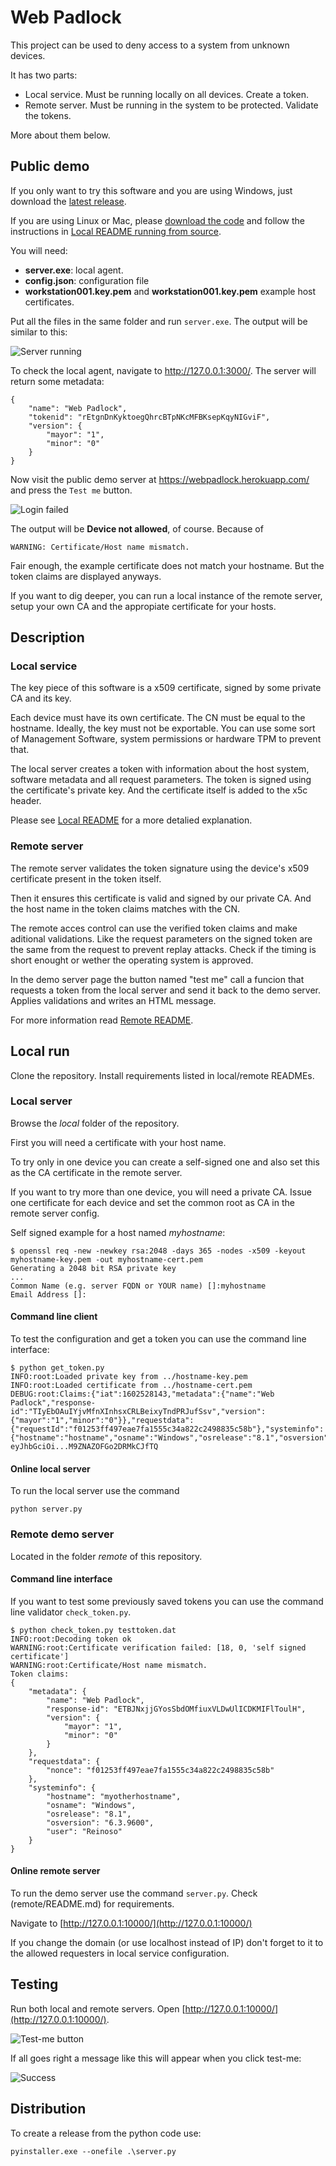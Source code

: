 # Web Padlock

This project can be used to deny access to a system from unknown devices.

It has two parts:

- Local service. Must be running locally on all devices. Create a token.
- Remote server. Must be running in the system to be protected. Validate the tokens.

More about them below.

## Public demo

If you only want to try this software and you are using Windows, just download the [latest release](https://github.com/electronicayciencia/webpadlock/releases).

If you are using Linux or Mac, please [download the code](https://github.com/electronicayciencia/webpadlock/archive/main.zip) and follow the instructions in [Local README running from source](/local/README.md#from-source).

You will need:

- **server.exe**: local agent.
- **config.json**: configuration file
- **workstation001.key.pem** and **workstation001.key.pem** example host certificates.

Put all the files in the same folder and run `server.exe`. The output will be similar to this:

![Server running](/img/server-running.jpg)

To check the local agent, navigate to <http://127.0.0.1:3000/>. The server will return some metadata:

    {
        "name": "Web Padlock",
        "tokenid": "rEtgnDnKyktoegQhrcBTpNKcMFBKsepKqyNIGviF",
        "version": {
            "mayor": "1",
            "minor": "0"
        }
    }

Now visit the public demo server at <https://webpadlock.herokuapp.com/> and press the `Test me` button.

![Login failed](/img/warnings.png)

The output will be **Device not allowed**, of course. Because of

    WARNING: Certificate/Host name mismatch.

Fair enough, the example certificate does not match your hostname. But the token claims are displayed anyways.

If you want to dig deeper, you can run a local instance of the remote server, setup your own CA and the appropiate certificate for your hosts.

## Description

### Local service

The key piece of this software is a x509 certificate, signed by some private CA and its key.

Each device must have its own certificate. The CN must be equal to the hostname. Ideally, the key must not be exportable. You can use some sort of Management Software, system permissions or hardware TPM to prevent that.

The local server creates a token with information about the host system, software metadata and all request parameters. The token is signed using the certificate's private key. And the certificate itself is added to the x5c header.

Please see [Local README](/local/README.md) for a more detalied explanation.

### Remote server

The remote server validates the token signature using the device's x509 certificate present in the token itself.

Then it ensures this certificate is valid and signed by our private CA. And the host name in the token claims matches with the CN.

The remote acces control can use the verified token claims and make aditional validations. Like the request parameters on the signed token are the same from the request to prevent replay attacks. Check if the timing is short enought or wether the operating system is approved.

In the demo server page the button named "test me" call a funcion that requests a token from the local server and send it back to the demo  server. Applies validations and writes an HTML message.

For more information read [Remote README](/remote/README.md).

## Local run

Clone the repository. Install requirements listed in local/remote READMEs.

### Local server

Browse the *local* folder of the repository.

First you will need a certificate with your host name.

To try only in one device you can create a self-signed one and also set this as the CA certificate in the remote server.

If you want to try more than one device, you will need a private CA. Issue one certificate for each device and set the common root as CA in the remote server config.

Self signed example for a host named *myhostname*:

    $ openssl req -new -newkey rsa:2048 -days 365 -nodes -x509 -keyout myhostname-key.pem -out myhostname-cert.pem      
    Generating a 2048 bit RSA private key
    ...
    Common Name (e.g. server FQDN or YOUR name) []:myhostname
    Email Address []:

#### Command line client

To test the configuration and get a token you can use the command line interface:

    $ python get_token.py
    INFO:root:Loaded private key from ../hostname-key.pem
    INFO:root:Loaded certificate from ../hostname-cert.pem
    DEBUG:root:Claims:{"iat":1602528143,"metadata":{"name":"Web Padlock","response-id":"TIyEbOAuIYjvMfnXInhsxCRLBeixyTndPRJufSsv","version":{"mayor":"1","minor":"0"}},"requestdata":{"requestId":"f01253ff497eae7fa1555c34a822c2498835c58b"},"systeminfo":{"hostname":"hostname","osname":"Windows","osrelease":"8.1","osversion":"6.3.9600","user":"Reinoso"}}
    eyJhbGciOi...M9ZNAZOFGo2DRMkCJfTQ

#### Online local server

To run the local server use the command

    python server.py

### Remote demo server

Located in the folder *remote* of this repository.

#### Command line interface

If you want to test some previously saved tokens you can use the command line validator `check_token.py`.

    $ python check_token.py testtoken.dat
    INFO:root:Decoding token ok
    WARNING:root:Certificate verification failed: [18, 0, 'self signed certificate']
    WARNING:root:Certificate/Host name mismatch.
    Token claims:
    {
        "metadata": {
            "name": "Web Padlock",
            "response-id": "ETBJNxjjGYosSbdOMfiuxVLDwUlICDKMIFlToulH",
            "version": {
                "mayor": "1",
                "minor": "0"
            }
        },
        "requestdata": {
            "nonce": "f01253ff497eae7fa1555c34a822c2498835c58b"
        },
        "systeminfo": {
            "hostname": "myotherhostname",
            "osname": "Windows",
            "osrelease": "8.1",
            "osversion": "6.3.9600",
            "user": "Reinoso"
        }
    }

#### Online remote server

To run the demo server use the command `server.py`. Check (remote/README.md) for requirements.

Navigate to [http://127.0.0.1:10000/](http://127.0.0.1:10000/)

If you change the domain (or use localhost instead of IP) don't forget to it to the allowed requesters in local service configuration.

## Testing

Run both local and remote servers. Open [http://127.0.0.1:10000/](http://127.0.0.1:10000/).

![Test-me button](/img/test-me.png)

If all goes right a message like this will appear when you click test-me:

![Success](/img/success.png)

## Distribution

To create a release from the python code use:

    pyinstaller.exe --onefile .\server.py
